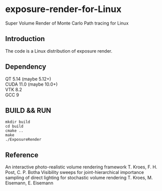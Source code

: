 # exposure-render-for-Linux  
Super Volume Render of Monte Carlo Path tracing for Linux  
## Introduction  
The code is a Linux distribution of exposure render.

## Dependency  
QT 5.14   (maybe 5.12+)  
CUDA 11.0  (maybe 10.0+)  
VTK 8.2  
GCC 9  

## BUILD && RUN  
```
mkdir build  
cd build
cmake ..  
make  
./ExposureRender  
```

## Reference  

An interactive photo-realistic volume rendering framework
T. Kroes, F. H. Post, C. P. Botha
Visibility sweeps for joint-hierarchical importance sampling of direct lighting for stochastic volume rendering
T. Kroes, M. Eisemann, E. Eisemann
